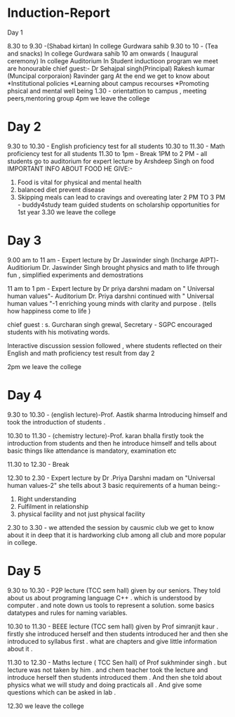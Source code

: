 # Induction-Report

Day 1 

8.30 to 9.30 -(Shabad kirtan) In college Gurdwara sahib
9.30 to 10 - (Tea and snacks) In college Gurdwara sahib
10 am onwards ( Inaugural ceremony) In college Auditorium
In Student inductioon program we meet are honourable chief guest:- 
Dr Sehajpal singh(Principal)
Rakesh kumar (Muncipal corporaion)
Ravinder garg
At the end we get to know about
*Institutional policies
*Learning about campus recourses
*Promoting phsical and mental well being
1.30 - orientattion to campus , meeting peers,mentoring group
4pm we leave the college 




# Day 2 #
9.30 to 10.30 - English proficiency test for all students 
10.30 to 11.30 - Math proficiency test for all students
11.30 to 1pm - Break
1PM to 2 PM - all students go to auditorium for expert  lecture by  Arshdeep Singh on food
IMPORTANT INFO ABOUT FOOD HE GIVE:-
1. Food is vital for physical and mental health 
2. balanced diet prevent disease
3. Skipping meals  can lead to cravings  and overeating later
2 PM TO 3 PM - buddy4study  team guided students on scholarship opportunities for 1st year
3.30  we leave the college 



# Day 3 #
9.00 am to 11 am - Expert lecture by Dr Jaswinder  singh (Incharge AIPT)-Auditiorium 
  Dr. Jaswinder Singh brought 
physics and math to life  through fun , simplified experiments and demostrations
 
11 am to 1 pm - Expert lecture by Dr priya darshni madam on " Universal human values"- Auditorium 
  Dr. Priya darshni  continued with " Universal human values "-1 enriching young minds with clarity and purpose .
(tells how  happiness come to life )

chief guest : s. Gurcharan singh grewal, Secretary - SGPC  encouraged students with his motivating  words.

Interactive  discussion session followed , where students reflected on their English  and math proficiency  test result from day 2

2pm we leave the college




# Day 4 #
9.30 to 10.30 - (english lecture)-Prof. Aastik sharma 
Introducing himself and took the introduction of students . 


10.30 to 11.30 - (chemistry lecture)-Prof.
karan bhalla
firstly took the introduction from students and then he introduce himself and tells about basic things like attendance is mandatory,  examination etc


11.30 to 12.30 - Break

12.30 to 2.30 -  Expert lecture by Dr .Priya  Darshni madam on "Universal human values-2"
she tells about 3 basic requirements of a human being:-
1. Right understanding 
2. Fulfilment in relationship 
3. physical facility and not just physical facility 

2.30 to 3.30 - we attended the session by causmic club we get to know about it in deep that it is hardworking club among all club and more popular in college.



# Day 5 #

9.30 to 10.30 - P2P lecture (TCC sem hall)
given by our seniors.
They told about us about programing language  C++ .  which is understood by computer . and  note down us tools to represent a solution.  some basics datatypes and rules for naming variables.




10.30 to 11.30 - BEEE lecture (TCC sem hall)
given by Prof simranjit kaur . firstly she introduced herself and then students introduced her  and then  she introduced to syllabus first . what are chapters and give little information about it .


11.30 to 12.30 - Maths lecture ( TCC Sen hall) of Prof sukhminder singh . but lecture was not taken by him . and chem teacher took the lecture and introduce herself then students introduced them . And then she told  about physics what we will study and doing practicals all . And give some questions which can be asked in lab .

12.30 we leave the college 

